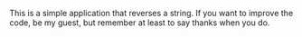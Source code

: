 This is a simple application that reverses a string. If you want to improve the code, be my guest, but remember at least to say thanks when you do. 

